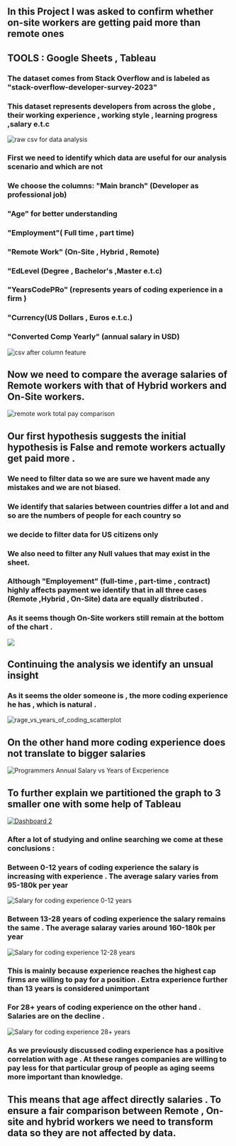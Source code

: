 ## In this Project I was asked to confirm whether on-site workers are getting paid more than remote ones
## TOOLS : Google Sheets , Tableau
### The dataset comes from Stack Overflow and is labeled as "stack-overflow-developer-survey-2023"
### This dataset represents developers from across the globe , their working experience , working style , learning progress  ,salary e.t.c

![raw csv for data analysis](raw_table.png)

### First we need to identify which  data are useful for our analysis scenario and which are not





### We choose the columns:   "Main branch" (Developer as professional job)

### "Age" for better understanding 

### "Employment"( Full time , part time)

### "Remote Work" (On-Site , Hybrid , Remote)

### "EdLevel (Degree , Bachelor's ,Master e.t.c)

### "YearsCodePRo" (represents years of coding experience in a firm )

### "Currency(US Dollars , Euros e.t.c.)

### "Converted Comp Yearly" (annual salary in USD)


![csv after column feature](dataset_after_column_feature.png)

## Now we need to compare the average salaries of Remote workers  with that of Hybrid workers and On-Site workers.

![remote work total pay comparison](remote_work-total_pay.png)



## Our first hypothesis suggests the initial hypothesis is False and remote workers actually get paid more .
### We need to filter data so we are sure we havent made any mistakes and we are not biased. 

### We identify that salaries between countries differ a lot and and so are the numbers of people for each country  so

### we decide to filter data for US citizens only

### We also need to filter any  Null values that may exist in the sheet. 

### Although "Employement" (full-time , part-time , contract) highly affects  payment we identify that in all three cases (Remote ,Hybrid , On-Site) data are equally distributed .

### As it seems though  On-Site workers still remain at the bottom of the chart .

<div style="display: flex;">
  <img src="an_rev_us_prog_chart.png" style="width: 49% height: auto;;" />
</div>


## Continuing the analysis we identify an unsual insight 
### As it seems the older someone is , the more coding experience he has , which is natural . 

![rage_vs_years_of_coding_scatterplot](age_vs_years_of_coding_scatterplot.png)

## On the other hand more coding experience does not translate to bigger salaries

![Programmers Annual Salary vs Years of Excperience](programmers_annual_salary.png)

## To further explain we partitioned the graph to 3 smaller one with some help of Tableau

<div class='tableauPlaceholder' id='viz1699358467224' style='position: relative'><noscript><a href='#'><img alt='Dashboard 2 ' src='https:&#47;&#47;public.tableau.com&#47;static&#47;images&#47;ZN&#47;ZNNSN8SBH&#47;1_rss.png' style='border: none' /></a></noscript><object class='tableauViz'  style='display:none;'><param name='host_url' value='https%3A%2F%2Fpublic.tableau.com%2F' /> <param name='embed_code_version' value='3' /> <param name='path' value='shared&#47;ZNNSN8SBH' /> <param name='toolbar' value='yes' /><param name='static_image' value='https:&#47;&#47;public.tableau.com&#47;static&#47;images&#47;ZN&#47;ZNNSN8SBH&#47;1.png' /> <param name='animate_transition' value='yes' /><param name='display_static_image' value='yes' /><param name='display_spinner' value='yes' /><param name='display_overlay' value='yes' /><param name='display_count' value='yes' /><param name='language' value='en-US' /></object></div>   

### After a lot of studying and online searching we come at these conclusions :

### Between 0-12 years of coding experience the salary is increasing with experience . The average salary varies from 95-180k per year
![Salary for coding experience 0-12 years](sal_exp1.png)


### Between 13-28 years of coding experience the salary remains the same . The average salaray varies around 160-180k per year
![Salary for coding experience 12-28 years](sal_exp2.png)

### This is mainly because experience reaches the highest cap firms are willing to pay for a position . Extra experience further than 13 years is considered unimportant

### For 28+ years of coding experience on the other hand . Salaries are on the decline .
![Salary for coding experience 28+ years](sal_exp3.png)

### As we previously discussed coding experience has a positive correlation with age . At these ranges companies are willing to pay less for that particular group of people as aging seems more important than knowledge.

## This means that age affect directly salaries . To ensure a fair comparison between Remote , On-site and hybrid workers we need to transform data so they are not affected by data. 

